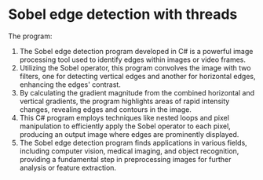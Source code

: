 # Sobel edge detection with threads

The program:
1. The Sobel edge detection program developed in C# is a powerful image processing tool used to identify edges within images or video frames.
2. Utilizing the Sobel operator, this program convolves the image with two filters, one for detecting vertical edges and another for horizontal edges, enhancing the edges' contrast.
3. By calculating the gradient magnitude from the combined horizontal and vertical gradients, the program highlights areas of rapid intensity changes, revealing edges and contours in the image.
4. This C# program employs techniques like nested loops and pixel manipulation to efficiently apply the Sobel operator to each pixel, producing an output image where edges are prominently displayed.
5. The Sobel edge detection program finds applications in various fields, including computer vision, medical imaging, and object recognition, providing a fundamental step in preprocessing images for further analysis or feature extraction.
